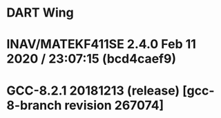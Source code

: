 # DART Wing 
# INAV/MATEKF411SE 2.4.0 Feb 11 2020 / 23:07:15 (bcd4caef9)
# GCC-8.2.1 20181213 (release) [gcc-8-branch revision 267074]

